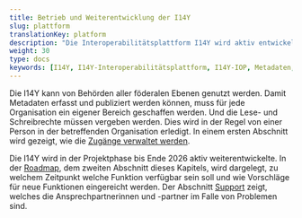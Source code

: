 ```yaml
---
title: Betrieb und Weiterentwicklung der I14Y
slug: plattform
translationKey: platform
description: "Die Interoperabilitätsplattform I14Y wird aktiv entwickelt. "
weight: 30
type: docs
keywords: [I14Y, I14Y-Interoperabilitätsplattform, I14Y-IOP, Metadaten, Katalog, Support, Hilfe, Probleme, Nutzerverwaltung, Kontenverwaltung, Zugangsverwaltung, Zugang]
---
```


Die I14Y kann von Behörden aller föderalen Ebenen genutzt werden. Damit Metadaten erfasst und publiziert werden können, muss für jede Organisation ein eigener Bereich geschaffen werden. Und die Lese- und Schreibrechte müssen vergeben werden. Dies wird in der Regel von einer Person in der betreffenden Organisation erledigt. In einem ersten Abschnitt wird gezeigt, wie die [Zugänge verwaltet werden](/handbook/de/plattform/kontenverwaltung). 

Die I14Y wird in der Projektphase bis Ende 2026 aktiv weiterentwickelte. In der [Roadmap](/handbook/de/plattform/roadmap), dem zweiten Abschnitt dieses Kapitels, wird dargelegt, zu welchem Zeitpunkt welche Funktion verfügbar sein soll und wie Vorschläge für neue Funktionen eingereicht werden. Der Abschnitt [Support](/handbook/de/plattform/support) zeigt, welches die Ansprechpartnerinnen und -partner im Falle von Problemen sind.